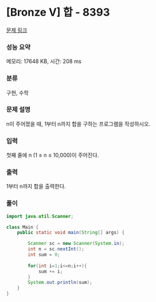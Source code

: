 # [Bronze V] 합 - 8393 

[문제 링크](https://www.acmicpc.net/problem/8393) 

### 성능 요약

메모리: 17648 KB, 시간: 208 ms

### 분류

구현, 수학

### 문제 설명

<p>n이 주어졌을 때, 1부터 n까지 합을 구하는 프로그램을 작성하시오.</p>

### 입력 

 <p>첫째 줄에 n (1 ≤ n ≤ 10,000)이 주어진다.</p>

### 출력 

 <p>1부터 n까지 합을 출력한다.</p>

### 풀이
```java
import java.util.Scanner;

class Main {
	public static void main(String[] args) {

		Scanner sc = new Scanner(System.in);
		int n = sc.nextInt();
        int sum = 0;
        
		for(int i=1;i<=n;i++){
            sum += i;
        }
        System.out.println(sum);
	}
}
```
